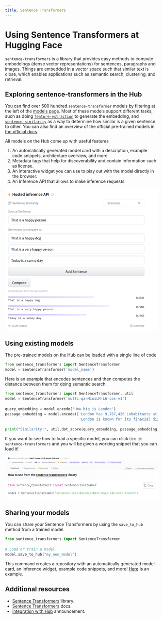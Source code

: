 ```yaml
---
title: Sentence Transformers
---
```


# Using Sentence Transformers at Hugging Face

`sentence-transformers` is a library that provides easy methods to compute embeddings (dense vector representations) for sentences, paragraphs and images. Things are embedded in a vector space such that similar text is close, which enables applications such as semantic search, clustering, and retrieval. 

## Exploring sentence-transformers in the Hub

You can find over 500 hundred `sentence-transformer` models by filtering at the left of the [models page](https://huggingface.co/models?library=sentence-transformers&sort=downloads). Most of these models support different tasks, such as doing [`feature-extraction`](https://huggingface.co/models?library=sentence-transformers&pipeline_tag=feature-extraction&sort=downloads) to generate the embedding, and [`sentence-similarity`](https://huggingface.co/models?library=sentence-transformers&pipeline_tag=sentence-similarity&sort=downloads) as a way to determine how similar is a given sentence to other. You can also find an overview of the official pre-trained models in [the official docs](https://www.sbert.net/docs/pretrained_models.html).

All models on the Hub come up with useful features
1. An automatically generated model card with a description, example code snippets, architecture overview, and more. 
2. Metadata tags that help for discoverability and contain information such as license.
3. An interactive widget you can use to play out with the model directly in the browser.
4. An Inference API that allows to make inference requests.

![widget](/docs/assets/hub/sentence_transformers_widget.png)


## Using existing models

The pre-trained models on the Hub can be loaded with a single line of code

```py
from sentence_transformers import SentenceTransformer
model = SentenceTransformer('model_name')
```

Here is an example that encodes sentences and then computes the distance between them for doing semantic search.

```py
from sentence_transformers import SentenceTransformer, util
model = SentenceTransformer('multi-qa-MiniLM-L6-cos-v1')

query_embedding = model.encode('How big is London')
passage_embedding = model.encode(['London has 9,787,426 inhabitants at the 2011 census',
                                  'London is known for its finacial district'])

print("Similarity:", util.dot_score(query_embedding, passage_embedding))
```

If you want to see how to load a specific model, you can click `Use in sentence-transformers` and you will be given a working snippet that you can load it! 


![snippet](/docs/assets/hub/sentence_transformers_snippet1.png)
![snippet](/docs/assets/hub/sentence_transformers_snippet2.png)




## Sharing your models

You can share your Sentence Transformers by using the `save_to_hub` method from a trained model.

```py
from sentence_transformers import SentenceTransformer

# Load or train a model
model.save_to_hub("my_new_model")
```

This command creates a repository with an automatically generated model card, an inference widget, example code snippets, and more! [Here](https://huggingface.co/osanseviero/my_new_model) is an example.


## Additional resources

* [Sentence Transformers](https://github.com/UKPLab/sentence-transformers) library.
* [Sentence Transformers](https://www.sbert.net/) docs.
* [Integration with Hub](https://huggingface.co/blog/sentence-transformers-in-the-hub) announcement.
